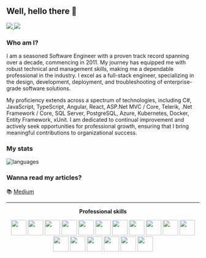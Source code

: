 ## Well, hello there 👋

<p align="left"> 
 <a href="https://www.linkedin.com/in/tharindumadushanka" alt="tharindumadushanka's linkedin">
   <img src="https://img.shields.io/badge/-tharindumadushanka-blue?style=flat-square&logo=Linkedin&logoColor=white&link=https://www.linkedin.com/in/tharindumadushanka" />
 </a>
 <a href="https://stackoverflow.com/users/9450900/tharindu-madushanka" alt="tharindumadushanka's stack">
   <img src="https://img.shields.io/badge/tharindumadushanka-orange?style=flat-square&logo=stackoverflow&logoColor=white&link=https://stackoverflow.com/users/9450900/tharindu-madushanka" />
 </a>
</p>

### Who am I?

I am a seasoned Software Engineer with a proven track record spanning over a decade, commencing in 2011. My journey has equipped me with robust technical and management skills, making me a dependable professional in the industry. I excel as a full-stack engineer, specializing in the design, development, deployment, and troubleshooting of enterprise-grade software solutions.

My proficiency extends across a spectrum of technologies, including C#, JavaScript, TypeScript, Angular, React, ASP.Net MVC / Core, Telerik, .Net Framework / Core, SQL Server, PostgreSQL, Azure, Kubernetes, Docker, Entity Framework, xUnit. I am dedicated to continual improvement and actively seek opportunities for professional growth, ensuring that I bring meaningful contributions to organizational success.

### My stats

<!-- <img align="center" src="https://github-readme-stats.vercel.app/api?username=tharinduhub&show_icons=true&include_all_commits=true&theme=transparent" alt="GitHub stats"/> 11111-->
<img align="center" src="https://github-readme-stats.vercel.app/api/top-langs/?username=tharinduhub&&layout=compact&theme=transparent" alt="languages"/>

### Wanna read my articles?

📚 [Medium](https://medium.com/@tharindumadushanka)

---

<p align="center"> 
 <strong>
  Professional skills
  </strong>
</p>

<p align="center">
 <img src="https://cdn.jsdelivr.net/gh/devicons/devicon/icons/csharp/csharp-original.svg" height="40px" margin="4px"/>
 <img src="https://cdn.jsdelivr.net/gh/devicons/devicon/icons/dotnetcore/dotnetcore-original.svg" height="40px" margin="4px"/>
 <img src="https://cdn.jsdelivr.net/gh/devicons/devicon/icons/react/react-original.svg" height="40px" margin="4px"/>
 <img src="https://cdn.jsdelivr.net/gh/devicons/devicon/icons/angularjs/angularjs-original.svg" height="40px" margin="4px"/>
 <img src="https://cdn.jsdelivr.net/gh/devicons/devicon/icons/typescript/typescript-original.svg" height="40px" margin="4px"/>
 <img src="https://cdn.jsdelivr.net/gh/devicons/devicon/icons/javascript/javascript-original.svg" height="40px" margin="4px"/>
 <img src="https://cdn.jsdelivr.net/gh/devicons/devicon/icons/nodejs/nodejs-original.svg" height="40px" margin="4px"/>      
 <img src="https://cdn.jsdelivr.net/gh/devicons/devicon/icons/bootstrap/bootstrap-original.svg" height="40px" margin="4px"/>      
 <img src="https://cdn.jsdelivr.net/gh/devicons/devicon/icons/microsoftsqlserver/microsoftsqlserver-plain-wordmark.svg" height="40px" margin="4px"/>   
 <img src="https://cdn.jsdelivr.net/gh/devicons/devicon/icons/postgresql/postgresql-original.svg" height="40px" margin="4px"/>  
 <img src="https://cdn.jsdelivr.net/gh/devicons/devicon/icons/mongodb/mongodb-original.svg" height="40px" margin="4px"/>        
 <img src="https://cdn.jsdelivr.net/gh/devicons/devicon/icons/azure/azure-original.svg" height="40px" margin="4px"/>
 <img src="https://cdn.jsdelivr.net/gh/devicons/devicon/icons/docker/docker-original.svg" height="40px" margin="4px"/>
 <img src="https://cdn.jsdelivr.net/gh/devicons/devicon/icons/git/git-original.svg" height="40px" margin="4px"/>
 <img src="https://cdn.jsdelivr.net/gh/devicons/devicon/icons/dot-net/dot-net-plain-wordmark.svg" height="40px" margin="4px"/>
 <img src="https://www.scrum.org/themes/custom/scrumorg_v2/assets/images/logo-250.png" height="40px" margin="4px"/>
 <img src="https://cdn.jsdelivr.net/gh/devicons/devicon/icons/photoshop/photoshop-plain.svg" height="40px" margin="4px"/>
</p>
<br/>

<!--
### Wanna connect with me?

🔵 [LinkedIn](https://www.linkedin.com/in/tharindumadushanka/)
🟠 [Stack Overflow](https://stackoverflow.com/users/9450900/tharindu-madushanka)



**TharinduHub/TharinduHub** is a ✨ _special_ ✨ repository because its `README.md` (this file) appears on your GitHub profile.

Here are some ideas to get you started:

- 🔭 I’m currently working on ...
- 🌱 I’m currently learning ...
- 👯 I’m looking to collaborate on ...
- 🤔 I’m looking for help with ...
- 💬 Ask me about ...
- 📫 How to reach me: ...
- 😄 Pronouns: ...
- ⚡ Fun fact: ...
-->
